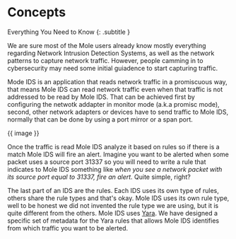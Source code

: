# Concepts

Everything You Need to Know
{: .subtitle }

We are sure most of the Mole users already know mostly everything regarding Network Intrusion Detection Systems, as well as the network patterns to capture network traffic. However, people camming in to cybersecurity may need some initial guiadence to start capturing traffic.

Mode IDS is an application that reads network traffic in a promiscuous way, that means Mole IDS can read network traffic even when that traffic is not addressed to be read by Mole IDS. That can be achieved first by configuring the netwotk addapter in monitor mode (a.k.a promisc mode), second, other network adapters or devices have to send traffic to Mole IDS, normally that can be done by using a port mirror or a span port.

{{ image }}

Once the traffic is read Mole IDS analyze it based on rules so if there is a match Mole IDS will fire an alert. Imagine you want to be alerted when some packet uses a source port 31337 so you will need to write a rule that indicates to Mole IDS something like _when you see a network packet with its source port equal to 31337, fire an alert_.  Quite simple, right?

The last part of an IDS are the rules. Each IDS uses its own type of rules, others share the rule types and that's okay. Mole IDS uses its own rule type, well to be honest we did not invented the rule type we are using, but it is quite different from the others. Mole IDS uses [Yara](https://virustotal.github.io/yara/). We have designed a specific set of metadata for the Yara rules that allows Mole IDS identifies from which traffic you want to be alerted.

